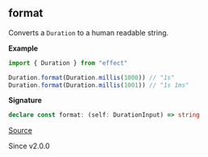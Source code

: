 ## format

Converts a `Duration` to a human readable string.

**Example**

```ts
import { Duration } from "effect"

Duration.format(Duration.millis(1000)) // "1s"
Duration.format(Duration.millis(1001)) // "1s 1ms"
```

**Signature**

```ts
declare const format: (self: DurationInput) => string
```

[Source](https://github.com/Effect-TS/effect/tree/main/packages/effect/src/Duration.ts#L819)

Since v2.0.0